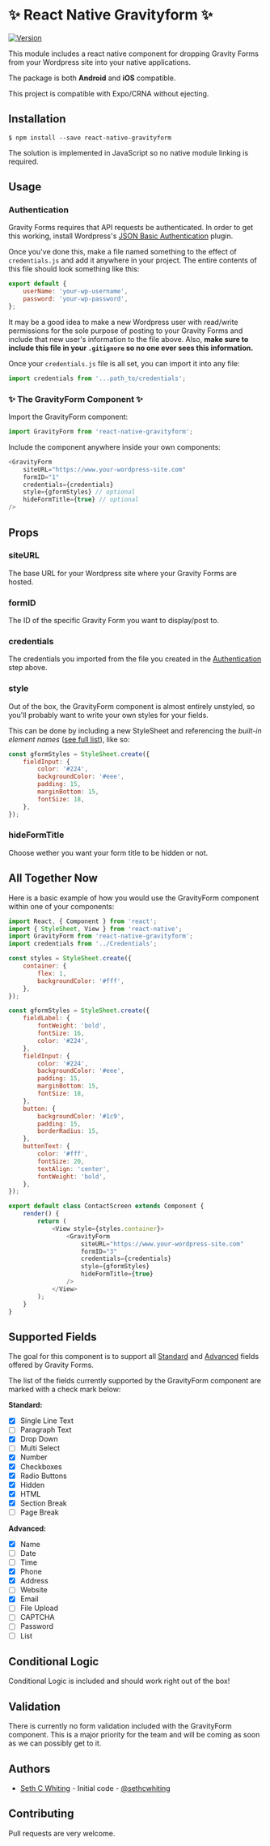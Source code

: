 # ✨ React Native Gravityform ✨

[![Version](https://img.shields.io/npm/v/react-native-gravityform.svg)](https://www.npmjs.com/package/react-native-gravityform)

This module includes a react native component for dropping Gravity Forms from your Wordpress site into your native applications.

The package is both **Android** and **iOS** compatible.

This project is compatible with Expo/CRNA without ejecting.

## Installation

```
$ npm install --save react-native-gravityform
```

The solution is implemented in JavaScript so no native module linking is required.

## Usage

### Authentication

Gravity Forms requires that API requests be authenticated. In order to get this working, install Wordpress's [JSON Basic Authentication](https://github.com/WP-API/Basic-Auth) plugin.

Once you've done this, make a file named something to the effect of `credentials.js` and add it anywhere in your project. The entire contents of this file should look something like this:

```javascript
export default {
    userName: 'your-wp-username',
    password: 'your-wp-password',
};
```

It may be a good idea to make a new Wordpress user with read/write permissions for the sole purpose of posting to your Gravity Forms and include that new user's information to the file above. Also, **make sure to include this file in your `.gitignore` so no one ever sees this information.**

Once your `credentials.js` file is all set, you can import it into any file:

```javascript
import credentials from '...path_to/credentials';
```

### ✨ The GravityForm Component ✨

Import the GravityForm component:

```javascript
import GravityForm from 'react-native-gravityform';
```

Include the component anywhere inside your own components:

```javascript
<GravityForm
    siteURL="https://www.your-wordpress-site.com"
    formID="1"
    credentials={credentials}
    style={gformStyles} // optional
    hideFormTitle={true} // optional
/>
```

## Props

### siteURL

The base URL for your Wordpress site where your Gravity Forms are hosted.

### formID

The ID of the specific Gravity Form you want to display/post to.

### credentials

The credentials you imported from the file you created in the [Authentication](#authentication) step above.

### style

Out of the box, the GravityForm component is almost entirely unstyled, so you'll probably want to write your own styles for your fields.

This can be done by including a new StyleSheet and referencing the _built-in element names_ ([see full list](https://github.com/sethcwhiting/react-native-gravityform/blob/master/elementNames.md)), like so:

```javascript
const gformStyles = StyleSheet.create({
    fieldInput: {
        color: '#224',
        backgroundColor: '#eee',
        padding: 15,
        marginBottom: 15,
        fontSize: 18,
    },
});
```

### hideFormTitle

Choose wether you want your form title to be hidden or not.

## All Together Now

Here is a basic example of how you would use the GravityForm component within one of your components:

```javascript
import React, { Component } from 'react';
import { StyleSheet, View } from 'react-native';
import GravityForm from 'react-native-gravityform';
import credentials from '../Credentials';

const styles = StyleSheet.create({
    container: {
        flex: 1,
        backgroundColor: '#fff',
    },
});

const gformStyles = StyleSheet.create({
    fieldLabel: {
        fontWeight: 'bold',
        fontSize: 16,
        color: '#224',
    },
    fieldInput: {
        color: '#224',
        backgroundColor: '#eee',
        padding: 15,
        marginBottom: 15,
        fontSize: 18,
    },
    button: {
        backgroundColor: '#1c9',
        padding: 15,
        borderRadius: 15,
    },
    buttonText: {
        color: '#fff',
        fontSize: 20,
        textAlign: 'center',
        fontWeight: 'bold',
    },
});

export default class ContactScreen extends Component {
    render() {
        return (
            <View style={styles.container}>
                <GravityForm
                    siteURL="https://www.your-wordpress-site.com"
                    formID="3"
                    credentials={credentials}
                    style={gformStyles}
                    hideFormTitle={true}
                />
            </View>
        );
    }
}
```

## Supported Fields

The goal for this component is to support all [Standard](https://docs.gravityforms.com/form-fields/#standard-fields) and [Advanced](https://docs.gravityforms.com/form-fields/#advanced-fields) fields offered by Gravity Forms.

The list of the fields currently supported by the GravityForm component are marked with a check mark below:

**Standard:**

-   [x] Single Line Text
-   [ ] Paragraph Text
-   [x] Drop Down
-   [ ] Multi Select
-   [x] Number
-   [x] Checkboxes
-   [x] Radio Buttons
-   [x] Hidden
-   [x] HTML
-   [x] Section Break
-   [ ] Page Break

**Advanced:**

-   [x] Name
-   [ ] Date
-   [ ] Time
-   [x] Phone
-   [x] Address
-   [ ] Website
-   [x] Email
-   [ ] File Upload
-   [ ] CAPTCHA
-   [ ] Password
-   [ ] List

## Conditional Logic

Conditional Logic is included and should work right out of the box!

## Validation

There is currently no form validation included with the GravityForm component. This is a major priority for the team and will be coming as soon as we can possibly get to it.

## Authors

-   [Seth C Whiting](https://github.com/sethcwhiting/) - Initial code - [@sethcwhiting](https://twitter.com/sethcwhiting)

## Contributing

Pull requests are very welcome.
